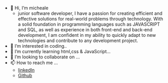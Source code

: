 - 👋 Hi, I’m micheale
  - junior software developer, I have a passion for creating efficient and effective solutions for real-world problems through technology. With a solid foundation in programming languages such as JAVASCRIPT and SQL, as well as experience in both front-end and back-end development, I am confident in my ability to quickly adapt to new technologies and contribute to any development project.
- 👀 I’m interested in coding..
- 🌱 I’m currently learning html,css & JavaScript...
- 💞️ I’m looking to collaborate on ...
- 📫 How to reach me ...
  - [linkedIn](https://www.linkedin.com/in/micheale-andemariam-826748229/)
  - [Github](https://github.com/micheale2021)

<!---
micheale2021/micheale2021 is a ✨ special ✨ repository because its `README.md` (this file) appears on your GitHub profile.
You can click the Preview link to take a look at your changes.
--->
